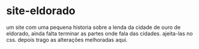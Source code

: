 # site-eldorado
um site com uma pequena historia sobre a lenda da cidade de ouro de eldorado, ainda falta terminar as partes onde fala das cidades. ajeita-las no css.
depois trago as alterações melhoradas aqui.
